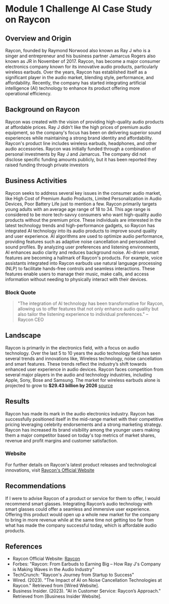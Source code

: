 # Module 1 Challenge AI Case Study on Raycon


## Overview and Origin 


Raycon, founded by Raymond Norwood also known as Ray J who is a singer and entrepreneur and his business partner Jamarcus Rogers also known as JR in November of 2017. Raycon, has become a major consumer electronics company known for its innovative audio products, particularly wireless earbuds. Over the years, Raycon has established itself as a significant player in the audio market, blending style, performance, and affordability. Recently, the company has started integrating artificial intelligence (AI) technology to enhance its product offering more operational efficiency.


## Background on Raycon


Raycon was created with the vision of providing high-quality audio products at affordable prices. Ray J didn’t like the high prices of premium audio equipment, so the company's focus has been on delivering superior sound experiences while maintaining a strong brand identity and affordability. Raycon's product line includes wireless earbuds, headphones, and other audio accessories. Raycon was initially funded through a combination of personal investments by Ray J and Jamarcus. The company did not disclose specific funding amounts publicly, but it has been reported they raised funding through private investors


## Business Activities


Raycon seeks to address several key issues in the consumer audio market, like High Cost of Premium Audio Products, Limited Personalization in Audio Devices, Poor Battery Life just to mention a few. Raycon primarily targets young adults with an average age range of 18 to 34. This age range is considered to be more tech-savvy consumers who want high-quality audio products without the premium price. These individuals are interested in the latest technology trends and high-performance gadgets, so Raycon has integrated AI technology into its audio products to improve sound quality and user experience. AI algorithms are used to optimize audio performance, providing features such as adaptive noise cancellation and personalized sound profiles. By analyzing user preferences and listening environments, AI enhances audio clarity and reduces background noise. AI-driven smart features are becoming a hallmark of Raycon's products. For example, voice assistants integrated into Raycon earbuds use natural language processing (NLP) to facilitate hands-free controls and seamless interactions. These features enable users to manage their music, make calls, and access information without needing to physically interact with their devices.


### Block Quote


> "The integration of AI technology has been transformative for Raycon, allowing us to offer features that not only enhance audio quality but also tailor the listening experience to individual preferences." – Raycon CEO


## Landscape


Raycon is primarily in the electronics field, with a focus on audio technology. Over the last 5 to 10 years the audio technology field has seen several trends and innovations like, Wireless technology, noise cancellation and smart features. These trends reflect the industry’s shift towards enhanced user experience in audio devices. Raycon faces competition from several major players in the audio and technology industries, including Apple, Sony, Bose and Samsung. The market for wireless earbuds alone is projected to grow to **$29.43 billion by 2026** [source](https://www.grandviewresearch.com/industry-analysis/wireless-earbuds-market)


## Results


Raycon has made its mark in the audio electronics industry. Raycon has successfully positioned itself in the mid-range market with their competitive pricing leveraging celebrity endorsements and a strong marketing strategy. Raycon has increased its brand visibility among the younger users making them a major competitor based on today's top metrics of market shares, revenue and profit margins and customer satisfaction. 


### Website


For further details on Raycon's latest product releases and technological innovations, visit [Raycon's Official Website](https://www.rayconglobal.com)  


## Recommendations


If I were to advise Raycon of a product or service for them to offer, I would recommend smart glasses. Integrating Raycon’s audio technology with smart glasses could offer a seamless and immersive user experience. Offering this product would open up a whole new market for the company to bring in more revenue while at the same time not getting too far from what has made the company successful today, which is affordable audio products.    


## References


- Raycon Official Website: [Raycon](https://www.rayconglobal.com)
- Forbes: "Raycon: From Earbuds to Earning Big – How Ray J's Company is Making Waves in the Audio Industry"
- TechCrunch: "Raycon's Journey from Startup to Success"
- Wired. (2023). "The Impact of AI on Noise Cancellation Technologies at Raycon." Retrieved  from [Wired Website]. 
- Business Insider. (2023). "AI in Customer Service: Raycon’s Approach." Retrieved from  [Business Insider Website].



